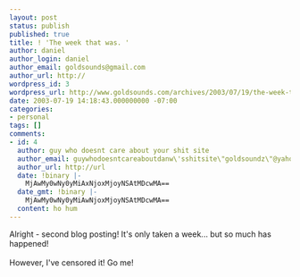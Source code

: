 ```yaml
---
layout: post
status: publish
published: true
title: ! 'The week that was. '
author: daniel
author_login: daniel
author_email: goldsounds@gmail.com
author_url: http://
wordpress_id: 3
wordpress_url: http://www.goldsounds.com/archives/2003/07/19/the-week-that-was/
date: 2003-07-19 14:18:43.000000000 -07:00
categories:
- personal
tags: []
comments:
- id: 4
  author: guy who doesnt care about your shit site
  author_email: guywhodoesntcareaboutdanw\'sshitsite\"goldsoundz\"@yahoo.com
  author_url: http://url
  date: !binary |-
    MjAwMy0wNy0yMiAxNjoxMjoyNSAtMDcwMA==
  date_gmt: !binary |-
    MjAwMy0wNy0yMiAwNjoxMjoyNSAtMDcwMA==
  content: ho hum
---
```

Alright - second blog posting! It's only taken a week... but so much has happened! <br />
<br />
However, I've censored it! Go me!
